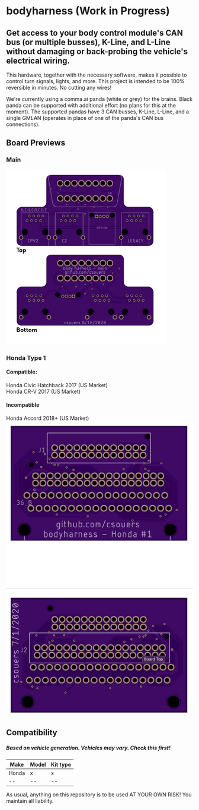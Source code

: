 
# bodyharness (Work in Progress)

## Get access to your body control module's CAN bus (or multiple busses), K-Line, and L-Line without damaging or back-probing the vehicle's electrical wiring.

This hardware, together with the necessary software, makes it possible to control turn signals, lights, and more. This project is intended to be 100% reversible in minutes. No cutting any wires!

We're currently using a comma.ai panda (white or grey) for the brains. Black panda can be supported with additional effort (no plans for this at the moment). The supported pandas have 3 CAN busses, K-Line, L-Line, and a single GMLAN (operates in place of one of the panda's CAN bus connections).

## Board Previews
### Main
![image info](./mainboard/main.png)
### Honda Type 1
#### Compatible:
Honda Civic Hatchback 2017 (US Market)<br>
Honda CR-V 2017 (US Market)<br>
#### Incompatible
Honda Accord 2018+ (US Market)<br>
![image info](./honda/type1/honda_type1.png)

## Compatibility
##### Based on vehicle generation. Vehicles may vary. Check this first!

| Make | Model | Kit type |
|--------|---------|------|
| Honda | x | x |
| -- | -- | -- |

As usual, anything on this repository is to be used AT YOUR OWN RISK! You maintain all liability.
<!--stackedit_data:
eyJoaXN0b3J5IjpbLTE0OTQyMjYwOTksLTk1NjMwMjA3NiwtMT
A4NjM2NzEwMiwxNDYwOTY0NjcxLDE2NzI0MDkwNjIsLTE4NDM3
OTQyNTAsLTIxNTEzMzYxMSwtMTEwMjgwNDYyNywxNTMyNDM0Mj
k2XX0=
-->